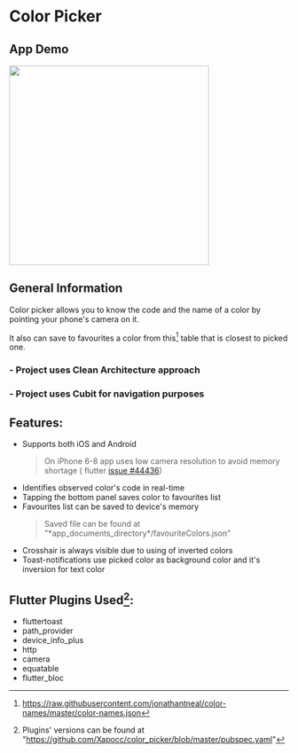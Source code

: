 # Color Picker

## App Demo

<img src="https://github.com/Xapocc/color_picker/blob/master/color_picker.gif" height="360"/>

## General Information

Color picker allows you to know the code and the name of a color by pointing your phone's camera on
it.

It also can save to favourites a color from this[^1] table that is closest to picked one.
[^1]: https://raw.githubusercontent.com/jonathantneal/color-names/master/color-names.json

### - Project uses Clean Architecture approach
### - Project uses Cubit for navigation purposes

## Features:

- Supports both iOS and Android
  > On iPhone 6-8 app uses low camera resolution to avoid memory shortage (
  flutter [issue #44436](https://github.com/flutter/flutter/issues/44436))
- Identifies observed color's code in real-time
- Tapping the bottom panel saves color to favourites list
- Favourites list can be saved to device's memory
  > Saved file can be found at "\*app_documents_directory\*/favouriteColors.json"
- Crosshair is always visible due to using of inverted colors
- Toast-notifications use picked color as background color and it's inversion for text color

## Flutter Plugins Used[^2]:

[^2]: Plugins' versions can be found
at "https://github.com/Xapocc/color_picker/blob/master/pubspec.yaml"

- fluttertoast
- path_provider
- device_info_plus
- http
- camera
- equatable
- flutter_bloc